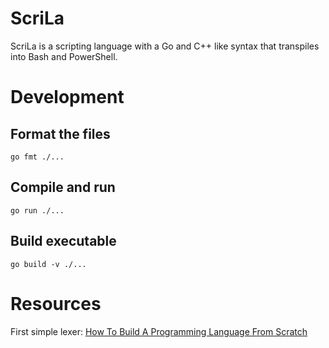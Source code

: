 # ScriLa

ScriLa is a scripting language with a Go and C++ like syntax that transpiles into Bash and PowerShell.

# Development

## Format the files
`go fmt ./...`

## Compile and run
`go run ./...`

## Build executable
`go build -v ./...`

# Resources
First simple lexer: [How To Build A Programming Language From Scratch](https://www.youtube.com/watch?v=8VB5TY1sIRo)